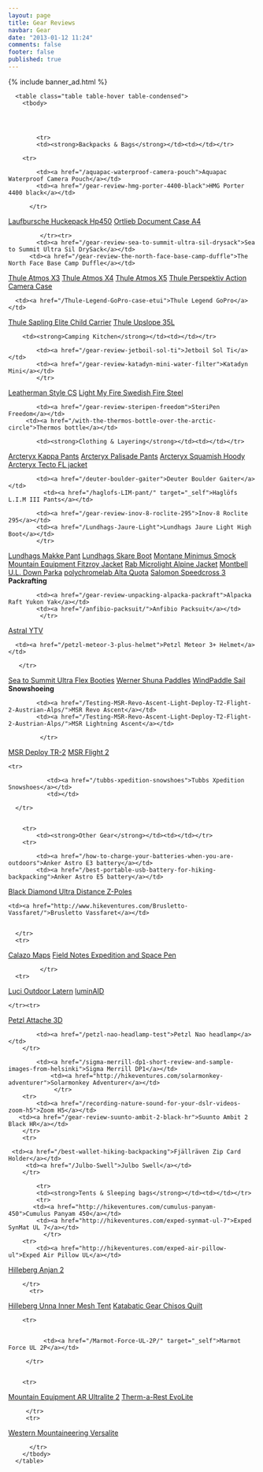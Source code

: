 ```yaml
---
layout: page
title: Gear Reviews
navbar: Gear
date: "2013-01-12 11:24"
comments: false
footer: false
published: true
---
```


{% include banner_ad.html %}

<div class="table">

      <table class="table table-hover table-condensed">
        <tbody>




            <tr>
            <td><strong>Backpacks & Bags</strong></td><td></td></tr>

        <tr>

            <td><a href="/aquapac-waterproof-camera-pouch">Aquapac Waterproof Camera Pouch</a></td>
            <td><a href="/gear-review-hmg-porter-4400-black">HMG Porter 4400 black</a></td>

          </tr>  

   <tr>
   <td><a href="/gear-review-laufbursche-huckepack-hp450">Laufbursche Huckepack Hp450</a></td>
             <td><a href="/gear-review-ortlieb-document-case-a4">Ortlieb Document Case A4</a></td>

             </tr><tr>
            <td><a href="/gear-review-sea-to-summit-ultra-sil-drysack">Sea to Summit Ultra Sil DrySack</a></td>
          <td><a href="/gear-review-the-north-face-base-camp-duffle">The North Face Base Camp Duffle</a></td>

 </tr>

<tr>
             <td><a href="/Thule-Atmos-X3">Thule Atmos X3</a></td>
             <td><a href="/Thule-Atmos-X4/">Thule Atmos X4</a></td>
             </tr>
             <tr>
 <td><a href="/Thule-X5/">Thule Atmos X5</a></td>
<td><a href="/thule-Perspektiv-action-camera-case">Thule Perspektiv Action Camera Case</a></td>
</tr>

<tr>




      <td><a href="/Thule-Legend-GoPro-case-etui">Thule Legend GoPro</a></td>

<td><a href="/Thule-Sapling-Elite-Child-Carrier">Thule Sapling Elite Child Carrier</a></td>


 </tr>
<td><a href="/thule-upslope-35l">Thule Upslope 35L</a></td>
<td></td>


<tr>

        <td><strong>Camping Kitchen</strong></td><td></td></tr>

 <tr>

            <td><a href="/gear-review-jetboil-sol-ti">Jetboil Sol Ti</a></td>
            <td><a href="/gear-review-katadyn-mini-water-filter">Katadyn Mini</a></td>
            </tr>

 <tr>
            <td><a href="/leatherman-style-cs">Leatherman Style CS</a></td>
            	<td><a href="/my-three-favourite-hiking-items">Light My Fire Swedish Fire Steel</a></td>

</tr>

 <tr>

            <td><a href="/gear-review-steripen-freedom">SteriPen Freedom</a></td>
         <td><a href="/with-the-thermos-bottle-over-the-arctic-circle">Thermos bottle</a></td>

  </tr>









  <tr>

            <td><strong>Clothing & Layering</strong></td><td></td></tr>

<tr>
            <td><a href="/arcteryx-kappa-pant">Arcteryx Kappa Pants</a></td>
            <td><a href="/gear-review-arcteryx-palisade-pants">Arcteryx Palisade Pants</a></td>
             </tr>

<tr>
   		<td><a href="/gear-review-arcteryx-squamish-hoody">Arcteryx Squamish Hoody</a></td>
   		    <td><a href="/arcteryx-tecto-fl-jacket">Arcteryx Tecto FL jacket</a></td>
 </tr>

<tr>


            <td><a href="/deuter-boulder-gaiter">Deuter Boulder Gaiter</a></td>
              <td><a href="/haglofs-LIM-pant/" target="_self">Haglöfs L.I.M III Pants</a></td>

</tr>

 <tr>

            <td><a href="/gear-review-inov-8-roclite-295">Inov-8 Roclite 295</a></td>
            <td><a href="/Lundhags-Jaure-Light">Lundhags Jaure Light High Boot</a></td>
            </tr>

 <tr>
 <td><a href="/lundhags-makke-pant/">Lundhags Makke Pant</a></td>
 <td><a href="/lundhags-skare-boot/">Lundhags Skare Boot</a></td>

</tr>
 <tr>
 <td><a href="/gear-review-montane-minimus-smock">Montane Minimus Smock</a></td>

 <td><a href="/Mountain-Equipment-Fitzroy-Jacket/">Mountain Equipment Fitzroy Jacket</a></td>
</tr>
<tr>

<td><a href="/hiking-gear-rab-alpine-mircrolight">Rab Microlight Alpine Jacket</a></td>
        	<td><a href="/gear-review-montbell-u-dot-l-down-parka">Montbell U.L. Down Parka</a></td>


   </tr>
    <tr>
    <td><a href="http://hikeventures.com/polychromelab-alta-quota/" target="_self">polychromelab Alta Quota</a></td>
            <td><a href="http://hikeventures.com/salomon-speedcross-3/" target="_self">Salomon Speedcross 3</a></td>


  </tr>







<tr>
        <td><strong>Packrafting</strong></td><td></td></tr>
          <tr>

            <td><a href="/gear-review-unpacking-alpacka-packraft">Alpacka Raft Yukon Yak</a></td>
            <td><a href="/anfibio-packsuit/">Anfibio Packsuit</a></td>
             </tr>
<tr>
            <td><a href="/astral-ytv">Astral YTV</a></td>


      <td><a href="/petzl-meteor-3-plus-helmet">Petzl Meteor 3+ Helmet</a></td>

       </tr>
<tr>
      <td><a href="/Sea-to-Summit-Ultra-Flex-Booties">Sea to Summit Ultra Flex Booties</a></td>
      <td><a href="/gear-preview-werner-shuna-paddles">Werner Shuna Paddles</a></td>
</tr>
<tr>
      <td><a href="/windpaddle-sails-for-packrafting">WindPaddle Sail</a></td>
      <td></td>

</tr>


<tr>
        	<td><strong>Snowshoeing</strong></td><td></td></tr>
        <tr>

            <td><a href="/Testing-MSR-Revo-Ascent-Light-Deploy-T2-Flight-2-Austrian-Alps/">MSR Revo Ascent</a></td>
            <td><a href="/Testing-MSR-Revo-Ascent-Light-Deploy-T2-Flight-2-Austrian-Alps/">MSR Lightning Ascent</a></td>

             </tr>
<tr>
            <td><a href="/Testing-MSR-Revo-Ascent-Light-Deploy-T2-Flight-2-Austrian-Alps/">MSR Deploy TR-2</a></td>
            <td><a href="/Testing-MSR-Revo-Ascent-Light-Deploy-T2-Flight-2-Austrian-Alps/">MSR Flight 2</a></td>
      </tr>

    <tr>

               <td><a href="/tubbs-xpedition-snowshoes">Tubbs Xpedition Snowshoes</a></td>
               <td></td>

      </tr>


        <tr>
        	<td><strong>Other Gear</strong></td><td></td></tr>
        <tr>

            <td><a href="/how-to-charge-your-batteries-when-you-are-outdoors">Anker Astro E3 battery</a></td>
            <td><a href="/best-portable-usb-battery-for-hiking-backpacking">Anker Astro E5 battery</a></td>
 </tr>
      <tr>
            <td><a href="/gear-review-black-diamond-ultra-distance-z-pole">Black Diamond Ultra Distance Z-Poles</a></td>

    <td><a href="http://www.hikeventures.com/Brusletto-Vassfaret/">Brusletto Vassfaret</a></td>


      </tr>
      <tr>
<td><a href="http://hikeventures.com/waterproof-maps">Calazo Maps</a></td>
            <td><a href="/field-notes-expedition-and-space-pen">Field Notes Expedition and Space Pen</a></td>

             </tr>
      <tr>
<td><a href="/luci-r-outdoor-not-a-toy">Luci Outdoor Latern</a></td>
                       <td><a href="http://hikeventures.com/luminaid">luminAID</a></td>


	</tr><tr>
<td><a href="/petzl-attache-3d">Petzl Attache 3D</a></td>

            <td><a href="/petzl-nao-headlamp-test">Petzl Nao headlamp</a></td>
        </tr>







<tr>

            <td><a href="/sigma-merrill-dp1-short-review-and-sample-images-from-helsinki">Sigma Merrill DP1</a></td>
             	<td><a href="http://hikeventures.com/solarmonkey-adventurer">Solarmonkey Adventurer</a></td>
             	 </tr>
        <tr>
        	<td><a href="/recording-nature-sound-for-your-dslr-videos-zoom-h5">Zoom H5</a></td>   
       <td><a href="/gear-review-suunto-ambit-2-black-hr">Suunto Ambit 2 Black HR</a></td>
        </tr>
        <tr>

	 <td><a href="/best-wallet-hiking-backpacking">Fjällräven Zip Card Holder</a></td>
         <td><a href="/Julbo-Swell">Julbo Swell</a></td>
        </tr>

            <tr>
            <td><strong>Tents & Sleeping bags</strong></td><td></td></tr>
            <tr>
           <td><a href="http://hikeventures.com/cumulus-panyam-450">Cumulus Panyam 450</a></td>
            <td><a href="http://hikeventures.com/exped-synmat-ul-7">Exped SynMat UL 7</a></td>
              </tr>
        <tr>
            <td><a href="http://hikeventures.com/exped-air-pillow-ul">Exped Air Pillow UL</a></td>
<td><a href="/gear-review-hilleberg-anjan-for-the-summer">Hilleberg Anjan 2</a></td>

        </tr>
          <tr>
<td><a href="/Hilleberg-Unna-Mesh/">Hilleberg Unna Inner Mesh Tent</a></td>
<td><a href="/gear-review-katabatic-gear-chisos">Katabatic Gear Chisos Quilt</a></td>
            </tr>

        <tr>


              <td><a href="/Marmot-Force-UL-2P/" target="_self">Marmot Force UL 2P</a></td>
<td></td>


         </tr>


        <tr>

  <td><a href="/mountain-equipment-ar-ultralite-2/" target="_self">Mountain Equipment AR Ultralite 2</a></td>
            <td><a href="http://www.hikeventures.com/Therm-a-Rest-EvoLite/">Therm-a-Rest EvoLite</a></td>


         </tr>
         <tr>

   <td><a href="/western-mountaineering-versalite/" target="_self">Western Mountaineering Versalite</a></td>
             <td></td>


          </tr>
        </tbody>
      </table>
</div>
